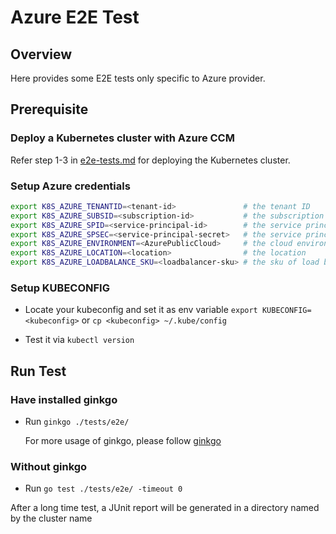 # Azure E2E Test

## Overview

Here provides some E2E tests only specific to Azure provider.

## Prerequisite

### Deploy a Kubernetes cluster with Azure CCM

Refer step 1-3 in [e2e-tests.md](e2e-tests.md) for deploying the Kubernetes cluster.

### Setup Azure credentials

```sh
export K8S_AZURE_TENANTID=<tenant-id>               # the tenant ID
export K8S_AZURE_SUBSID=<subscription-id>           # the subscription ID
export K8S_AZURE_SPID=<service-principal-id>        # the service principal ID
export K8S_AZURE_SPSEC=<service-principal-secret>   # the service principal secret
export K8S_AZURE_ENVIRONMENT=<AzurePublicCloud>     # the cloud environment (optional, default is AzurePublicCloud)
export K8S_AZURE_LOCATION=<location>                # the location
export K8S_AZURE_LOADBALANCE_SKU=<loadbalancer-sku> # the sku of load balancer (optional, default is basic)
```

### Setup KUBECONFIG

- Locate your kubeconfig and set it as env variable
    ```export KUBECONFIG=<kubeconfig>```
    or
    ```cp <kubeconfig> ~/.kube/config```

- Test it via  ```kubectl version```

## Run Test

### Have installed ginkgo
- Run ```ginkgo ./tests/e2e/ ```

    For more usage of ginkgo, please follow [ginkgo](https://github.com/onsi/ginkgo/blob/master/README.md)

### Without ginkgo
- Run ```go test ./tests/e2e/ -timeout 0```

After a long time test, a JUnit report will be generated in a directory named by the cluster name
